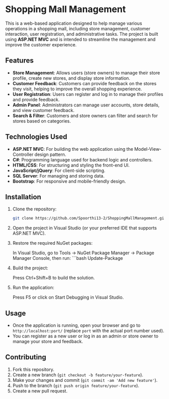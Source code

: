 # Shopping Mall Management

This is a web-based application designed to help manage various operations in a shopping mall, including store management, customer interaction, user registration, and administrative tasks. The project is built using **ASP.NET MVC** and is intended to streamline the management and improve the customer experience.

## Features

- **Store Management**: Allows users (store owners) to manage their store profile, create new stores, and display store information.
- **Customer Feedback**: Customers can provide feedback on the stores they visit, helping to improve the overall shopping experience.
- **User Registration**: Users can register and log in to manage their profiles and provide feedback.
- **Admin Panel**: Administrators can manage user accounts, store details, and view customer feedback.
- **Search & Filter**: Customers and store owners can filter and search for stores based on categories.

## Technologies Used

- **ASP.NET MVC**: For building the web application using the Model-View-Controller design pattern.
- **C#**: Programming language used for backend logic and controllers.
- **HTML/CSS**: For structuring and styling the front-end UI.
- **JavaScript/jQuery**: For client-side scripting.
- **SQL Server**: For managing and storing data.
- **Bootstrap**: For responsive and mobile-friendly design.

## Installation

1. Clone the repository:
   ```bash
   git clone https://github.com/Spoorthi13-2/ShoppingMallManagement.git
2. Open the project in Visual Studio (or your preferred IDE that supports ASP.NET MVC).

3. Restore the required NuGet packages:

     In Visual Studio, go to Tools -> NuGet Package Manager -> Package Manager Console, then run: 
       ```bash
      Update-Package

5. Build the project:

    Press Ctrl+Shift+B to build the solution.

6. Run the application:

    Press F5 or click on Start Debugging in Visual Studio.

## Usage

- Once the application is running, open your browser and go to `http://localhost:port/` (replace `port` with the actual port number used).
- You can register as a new user or log in as an admin or store owner to manage your store and feedback.

## Contributing

1. Fork this repository.
2. Create a new branch (`git checkout -b feature/your-feature`).
3. Make your changes and commit (`git commit -am 'Add new feature'`).
4. Push to the branch (`git push origin feature/your-feature`).
5. Create a new pull request.

